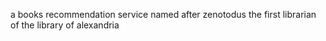 a books recommendation service named after zenotodus the first librarian of the library of alexandria
